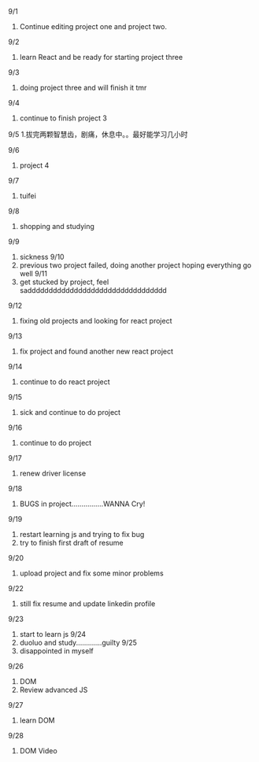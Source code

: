 9/1
1. Continue editing project one and project two.

9/2
1. learn React and be ready for starting project three

9/3
1. doing project three and will finish it tmr

9/4
1. continue to finish project 3

9/5
1.拔完两颗智慧齿，剧痛，休息中。。最好能学习几小时

9/6
1. project 4

9/7
1. tuifei

9/8
1. shopping and studying

9/9
1. sickness
9/10
1. previous two project failed, doing another project hoping everything go well
9/11
1. get stucked by project, feel saddddddddddddddddddddddddddddddddd

9/12
1. fixing old projects and looking for react project

9/13
1. fix project and found another new react project

9/14
1. continue to do react project

9/15
1. sick and continue to do project

9/16
1. continue to do project

9/17
1. renew driver license

9/18
1. BUGS in project................WANNA Cry!

9/19
1. restart learning js and trying to fix bug
2. try to finish first draft of resume

9/20
1. upload project and fix some minor problems

9/22
1. still fix resume and update linkedin profile

9/23
1. start to learn js
9/24
1. duoluo and study.............guilty
9/25
1. disappointed in myself

9/26
1. DOM
2. Review advanced JS

9/27
1. learn DOM

9/28
1. DOM Video
